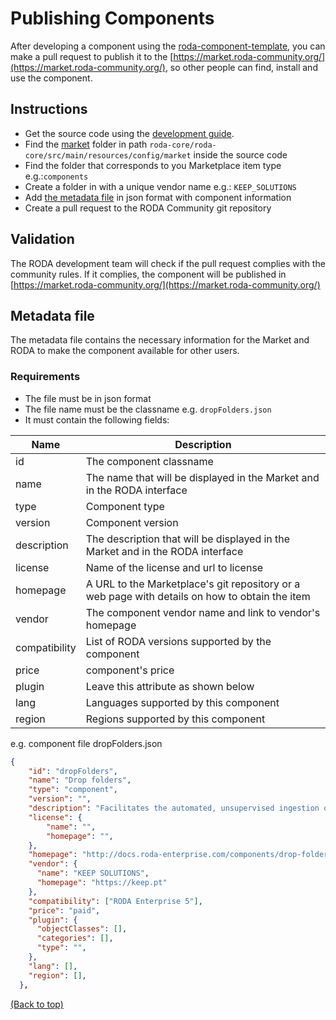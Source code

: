 <div name="top">

# Publishing Components

After developing a component using the [roda-component-template](), you can make 
a pull request to publish it to the [https://market.roda-community.org/](https://market.roda-community.org/), so other 
people can find, install and use the component.

## Instructions
- Get the source code using the [development guide](./Developers_Guide.md).
- Find the [market](../roda-core/roda-core/src/main/resources/config/market) folder in path `roda-core/roda-core/src/main/resources/config/market` inside the source code
- Find the folder that corresponds to you Marketplace item type e.g.:`components`
- Create a folder in with a unique vendor name e.g.: `KEEP_SOLUTIONS`
- Add [the metadata file](#metadata-file) in json format with component information
- Create a pull request to the RODA Community git repository

## Validation
The RODA development team will check if the pull request complies with the community rules. 
If it complies, the component will be published in [https://market.roda-community.org/](https://market.roda-community.org/)

## Metadata file

The metadata file contains the necessary information for the Market and RODA to make the component available for other users.

### Requirements
- The file must be in json format
- The file name must be the classname e.g. `dropFolders.json`
- It must contain the following fields:

| Name          | Description                                                                                    |
|---------------|------------------------------------------------------------------------------------------------|
| id            | The component  classname                                                                       |
| name          | The name that will be displayed in the Market and in the RODA interface                        |
| type          | Component  type                                                                                |
| version       | Component version                                                                              |
| description   | The description that will be displayed in the Market and in the RODA interface                 |
| license       | Name of the license and url to license                                                         |
| homepage      | A URL to the Marketplace's git repository or a web page with details on how to obtain the item |
| vendor        | The component vendor name and link to vendor's homepage                                        |
| compatibility | List of RODA versions supported by the component                                               |
| price         | component's price                                                                              |
| plugin        | Leave this attribute as shown below                                                            |
| lang          | Languages supported by this component                                                          |
| region        | Regions supported by this component                                                            |


e.g. component file dropFolders.json
```json
{
    "id": "dropFolders",
    "name": "Drop folders",
    "type": "component",
    "version": "",
    "description": "Facilitates the automated, unsupervised ingestion of submission information packages via shared folders, which is crucial for a smooth integration with other data production systems.",
    "license": {
        "name": "",
        "homepage": "",
    },
    "homepage": "http://docs.roda-enterprise.com/components/drop-folders",
    "vendor": {
      "name": "KEEP SOLUTIONS",
      "homepage": "https://keep.pt"
    },
    "compatibility": ["RODA Enterprise 5"],
    "price": "paid",
    "plugin": {
      "objectClasses": [],
      "categories": [],
      "type": "",
    },
    "lang": [],
    "region": [],
  },
```
[(Back to top)](#top)
